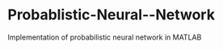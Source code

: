 Probablistic-Neural--Network
============================

Implementation of probabilistic neural network in MATLAB